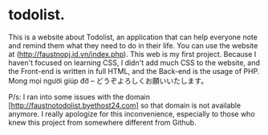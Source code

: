 # todolist. 
This is a website about Todolist, an application that can help everyone note and remind them what they need to do in their life. You can use the website at (http://faustnopj.id.vn/index.php). This web is my first project. Because I haven't focused on learning CSS, I didn't add much CSS to the website, and the Front-end is written in full HTML, and the Back-end is the usage of PHP. Mong mọi người giúp đỡ – どうぞよろしくお願いいたします。

P/s: I ran into some issues with the domain [http://faustnotodolist.byethost24.com] so that domain is not available anymore. I really apologize for this inconvenience, especially to those who knew this project from somewhere different from Github.

